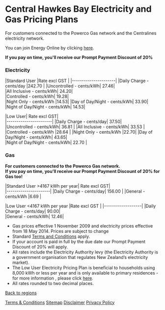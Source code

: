 # Central Hawkes Bay Electricity and Gas Pricing Plans
For customers connected to the Powerco Gas network and the Centralines electricity network.


You can join Energy Online by clicking [here](http://www.energyonline.co.nz/Default.aspx?tabid=98).

**If you pay on time, you'll receive our Prompt Payment Discount of 20%**


### Electricity
|Standard User	|Rate excl GST	|
|----------------------|
|Daily Charge - cents/day	|242.70	|
|Uncontrolled - cents/kWh|	27.46|	
|All Inclusive - cents/kWh|	24.20|	
|Controlled - cents/kWh|	19.28|	
|Night Only - cents/kWh	|14.53|	
|Day of Day/Night - cents/kWh|	33.90|	
|Night of Day/Night - cents/kWh|	14.53|	
 

|Low User|	Rate excl GST|	
|-----------------------|
|Daily Charge - cents/day|	37.50|	
|Uncontrolled - cents/kWh|	36.81	|
|All Inclusive - cents/kWh|	33.53	|
|Controlled - cents/kWh	|28.64	|
|Night Only - cents/kWh	|22.70|	
|Day of Day/Night - cents/kWh|	43.65|	
|Night of Day/Night - cents/kWh|	22.70	|

### Gas

**For customers connected to the Powerco Gas network.	
If you pay on time, you’ll receive our Prompt Payment Discount of 20% for Gas too!**	

|Standard User >4167 kWh per year|	Rate excl GST|	
|----------------------|
|Daily Charge - cents/day|	156.00	|
|General - cents/kWh	|6.69	|
 

|Low User <4167 kWh per year	|Rate excl GST	|
|-------------------|
|Daily Charge - cents/day|	90.00|	
|General - cents/kWh|	12.46|	

- Gas prices effective 1 November 2009 and electricity prices effective from 18 May 2014. Prices are subject to change
- Standard [Terms and Conditions](http://www.energyonline.co.nz/terms) apply.
- If your account is paid in full by the due date our Prompt Payment Discount of 20% will apply.
- All rates include the Electricity Authority levy (the Electricity Authority is a government organisation that regulates New Zealand’s electricity market).
- The Low User Electricity Pricing Plan is beneficial to households using 8,000 kWh or less per year and is only available to primary residences - for more information , please click [here](http://www.energyonline.co.nz/Default.aspx?tabid=148).
- All rates rounded to two decimal places.

[Back to regions](http://www.energyonline.co.nz/residential/pricing_plans/electricity_and_gas_pricing_plans)

[Terms & Conditions](http://www.energyonline.co.nz/terms)
[Sitemap](http://www.energyonline.co.nz/home/site_map)
[Disclaimer](http://www.energyonline.co.nz/home/site_map/disclaimer)
[Privacy Policy](http://www.energyonline.co.nz/home/site_map/privacy_policy)
